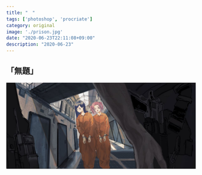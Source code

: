 ```yaml
---
title: "　"
tags: ['photoshop', 'procriate']
category: original
image: './prison.jpg'
date: "2020-06-23T22:11:08+09:00"
description: "2020-06-23"
---
```



「無題」
--------------------------



![prison](./prison.jpg)